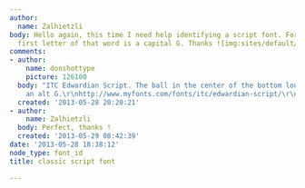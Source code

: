 ```yaml
---
author:
  name: Zalhietzli
body: Hello again, this time I need help identifying a script font. For info, the
  first letter of that word is a capital G. Thanks ![img:sites/default/files/old-images/gelinaufont2_4328.jpg]
comments:
- author:
    name: donshottype
    picture: 126100
  body: "ITC Edwardian Script. The ball in the center of the bottom loop is used in
    an alt G.\r\nhttp://www.myfonts.com/fonts/itc/edwardian-script/\r\nDon"
  created: '2013-05-28 20:20:21'
- author:
    name: Zalhietzli
  body: Perfect, thanks !
  created: '2013-05-29 08:42:39'
date: '2013-05-28 18:38:12'
node_type: font_id
title: classic script font

---
```

